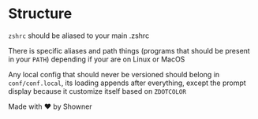 # Structure

`zshrc` should be aliased to your main .zshrc

There is specific aliases and path things (programs that should be present in your `PATH`) depending if your are on Linux or MacOS

Any local config that should never be versioned should belong in `conf/conf.local`, its loading appends after everything, except the prompt display because it customize itself based on `ZDOTCOLOR` 

Made with :heart: by Showner